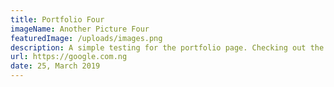 ```yaml
---
title: Portfolio Four
imageName: Another Picture Four
featuredImage: /uploads/images.png
description: A simple testing for the portfolio page. Checking out the fourth third.
url: https://google.com.ng
date: 25, March 2019
---
```

